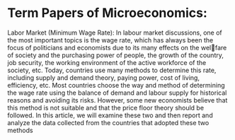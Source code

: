 # Term Papers of Microeconomics:
Labor Market (Minimum Wage Rate):
In labour market discussions, one of the most important topics is the wage rate, which has always been the focus of politicians and economists due to its many effects on the welfare of society and the purchasing power of people, the growth of the country, job security, the working environment of the active workforce of the society, etc. Today, countries use many methods to determine this rate, including supply and demand theory, paying power, cost of living, efficiency, etc. Most countries choose the way and method of determining the wage rate using the balance of demand and labour supply for historical reasons and avoiding its risks. However, some new economists believe that this method is not suitable and that the price floor theory should be followed. In this article, we will examine these two and then report and analyze the data collected from the countries that adopted these two methods
